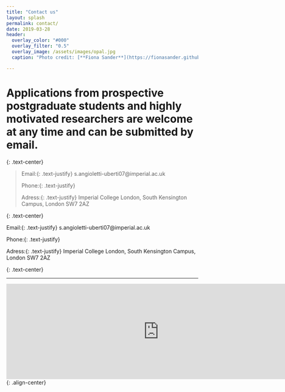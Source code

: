 ```yaml
---
title: "Contact us"
layout: splash
permalink: contact/
date: 2019-03-28
header:
  overlay_color: "#000"
  overlay_filter: "0.5"
  overlay_image: /assets/images/opal.jpg
  caption: "Photo credit: [**Fiona Sander**](https://fionasander.github.io/softnanolab/fiona/)"

---
```


# Applications from prospective postgraduate students and highly motivated researchers are welcome at any time and can be submitted by email. 
{: .text-center}

<blockquote title="Blockquote title">
  <p>Email:{: .text-justify} s.angioletti-uberti07@imperial.ac.uk<br />
    
  Phone:{: .text-justify} <br />
  
  Adress:{: .text-justify} Imperial College London, South Kensington Campus, London SW7 2AZ
  </p>
</blockquote>{: .text-center}

<p class="c1 c2" id="id" title="title">Email:{: .text-justify} s.angioletti-uberti07@imperial.ac.uk<br />
    
  Phone:{: .text-justify} <br />
  
  Adress:{: .text-justify} Imperial College London, South Kensington Campus, London SW7 2AZ</p>{: .text-center}

---

<iframe src="https://www.google.com/maps/embed?pb=!1m18!1m12!1m3!1d9935.142508862944!2d-0.1836317984580645!3d51.49880130134745!2m3!1f0!2f0!3f0!3m2!1i1024!2i768!4f13.1!3m3!1m2!1s0x48760567da220a01%3A0x31911b371c692e86!2sImperial+College+London!5e0!3m2!1sde!2suk!4v1549637016161" width="800" height="250" frameborder="0" style="border:0" allowfullscreen></iframe>{: .align-center}

